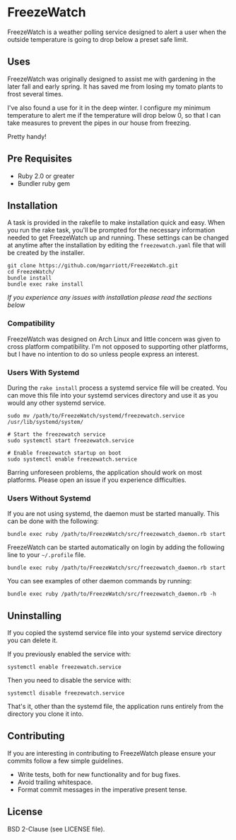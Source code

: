 # FreezeWatch #

FreezeWatch is a weather polling service designed to alert a user when the
outside temperature is going to drop below a preset safe limit.

## Uses ##

FreezeWatch was originally designed to assist me with gardening in the later
fall and early spring. It has saved me from losing my tomato plants to frost
several times.

I've also found a use for it in the deep winter. I configure my minimum
temperature to alert me if the temperature will drop below 0, so that I can
take measures to prevent the pipes in our house from freezing.

Pretty handy!

## Pre Requisites ##

- Ruby 2.0 or greater
- Bundler ruby gem

## Installation ##

A task is provided in the rakefile to make installation quick and easy. When
you run the rake task, you'll be prompted for the necessary information needed
to get FreezeWatch up and running. These settings can be changed at anytime
after the installation by editing the `freezewatch.yaml` file that will be
created by the installer.

    git clone https://github.com/mgarriott/FreezeWatch.git
    cd FreezeWatch/
    bundle install
    bundle exec rake install

*If you experience any issues with installation please read the sections
below*

### Compatibility ###

FreezeWatch was designed on Arch Linux and little concern was given to cross
platform compatibility. I'm not opposed to supporting other platforms, but I
have no intention to do so unless people express an interest.

### Users With Systemd ###

During the `rake install` process a systemd service file will be created. You
can move this file into your systemd services directory and use it as you would any
other systemd service.

    sudo mv /path/to/FreezeWatch/systemd/freezewatch.service /usr/lib/systemd/system/

    # Start the freezewatch service
    sudo systemctl start freezewatch.service

    # Enable freezewatch startup on boot
    sudo systemctl enable freezewatch.service

Barring unforeseen problems, the application should work on most platforms.
Please open an issue if you experience difficulties.

### Users Without Systemd ###

If you are not using systemd, the daemon must be started manually. This can be
done with the following:

    bundle exec ruby /path/to/FreezeWatch/src/freezewatch_daemon.rb start

FreezeWatch can be started automatically on login by adding the following line
to your `~/.profile` file.

    bundle exec ruby /path/to/FreezeWatch/src/freezewatch_daemon.rb start

You can see examples of other daemon commands by running:

    bundle exec ruby /path/to/FreezeWatch/src/freezewatch_daemon.rb -h

## Uninstalling ##

If you copied the systemd service file into your systemd service directory you
can delete it.

If you previously enabled the service with:

    systemctl enable freezewatch.service

Then you need to disable the service with:

    systemctl disable freezewatch.service

That's it, other than the systemd file, the application runs entirely from the
directory you clone it into.

## Contributing ##

If you are interesting in contributing to FreezeWatch please ensure your
commits follow a few simple guidelines.

- Write tests, both for new functionality and for bug fixes.
- Avoid trailing whitespace.
- Format commit messages in the imperative present tense.

## License ##

BSD 2-Clause (see LICENSE file).
